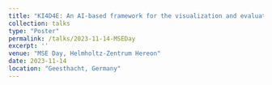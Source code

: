 ```yaml
---
title: "KI4D4E: An AI-based framework for the visualization and evaluation of 4D tomography data for beamline end-users"
collection: talks
type: "Poster"
permalink: /talks/2023-11-14-MSEDay
excerpt: ''
venue: "MSE Day, Helmholtz-Zentrum Hereon"
date: 2023-11-14
location: "Geesthacht, Germany"
---
```

